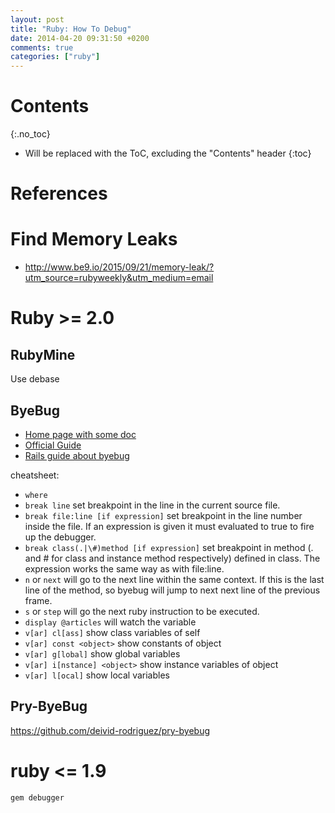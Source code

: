 ```yaml
---
layout: post
title: "Ruby: How To Debug"
date: 2014-04-20 09:31:50 +0200
comments: true
categories: ["ruby"]
---
```


# Contents
{:.no_toc}

* Will be replaced with the ToC, excluding the "Contents" header
{:toc}

# References

# Find Memory Leaks

* http://www.be9.io/2015/09/21/memory-leak/?utm_source=rubyweekly&utm_medium=email


# Ruby >= 2.0

## RubyMine

Use debase

## ByeBug

* [Home page with some doc](https://github.com/deivid-rodriguez/byebug)
* [Official Guide](https://github.com/deivid-rodriguez/byebug/blob/master/GUIDE.md)
* [Rails guide about byebug](http://guides.rubyonrails.org/debugging_rails_applications.html#debugging-with-the-byebug-gem)

cheatsheet:

* `where` 
* `break line` set breakpoint in the line in the current source file.
* `break file:line [if expression]` set breakpoint in the line number inside the file. If an expression is given it must evaluated to true to fire up the debugger.
* `break class(.|\#)method [if expression]` set breakpoint in method (. and # for class and instance method respectively) defined in class. The expression works the same way as with file:line. 
* `n` or `next` will go to the next line within the same context. If this is the last line of the method, so byebug will jump to next next line of the previous frame.
* `s` or `step` will go the next ruby instruction to be executed.
* `display @articles` will watch the variable
* `v[ar] cl[ass]`                   show class variables of self
* `v[ar] const <object>`            show constants of object
* `v[ar] g[lobal]`                  show global variables
* `v[ar] i[nstance] <object>`       show instance variables of object
* `v[ar] l[ocal]`                   show local variables

## Pry-ByeBug

https://github.com/deivid-rodriguez/pry-byebug

# ruby <= 1.9

`gem debugger`
